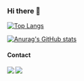 ### Hi there 👋

[![Top Langs](https://github-readme-stats.vercel.app/api/top-langs/?username=oskar-mikael)](https://github.com/anuraghazra/github-readme-stats)

[![Anurag's GitHub stats](https://github-readme-stats.vercel.app/api?username=oskar-mikael)](https://github.com/anuraghazra/github-readme-stats)

#### Contact
<a href="https://www.linkedin.com/in/oskar-bostr%C3%B6m-6462b81b5/"><img align="left" src="https://img.shields.io/badge/LinkedIn-0A66C2?&style=for-the-badge&logo=LinkedIn&logoColor=white" /></a>
<a href="mailto:oskar.m.bostrom@gmail.com"><img align="left" src="https://img.shields.io/badge/Email-EA4335?&style=for-the-badge&logo=Gmail&logoColor=white" /></a>
